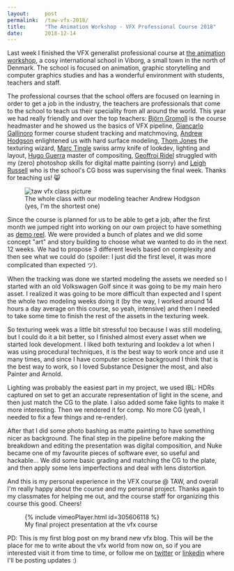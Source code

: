 ```yaml
---
layout:     post
permalink:  /taw-vfx-2018/
title:      "The Animation Workshop - VFX Professional Course 2018"
date:       2018-12-14
---
```


Last week I finished the VFX generalist professional course at [the animation workshop](https://animationworkshop.via.dk/en/programs-and-courses/vfx), a cosy international school in Viborg, a small town in the north of Denmark. The school is focused on animation, graphic storytelling and computer graphics studies and has a wonderful environment with students, teachers and staff.

The professional courses that the school offers are focused on learning in order to get a job in the industry, the teachers are professionals that come to the school to teach us their speciality from all around the world. This year we had really friendly and over the top teachers: [Björn Gromoll](https://www.imdb.com/name/nm2671335) is the course headmaster and he showed us the basics of VFX pipeline, [Giancarlo Gallinoro](https://www.imdb.com/name/nm8954393) former course student tracking and matchmoving, [Andrew Hodgson](https://www.imdb.com/name/nm7106522) enlightened us with hard surface modeling, [Thom Jones](https://www.imdb.com/name/nm5783004) the texturing wizard, [Marc Tingle](https://www.imdb.com/name/nm3568210) swiss army knife of lookdev, lighting and layout, [Hugo Guerra](https://www.imdb.com/name/nm1512412) master of compositing, [Geoffroi Ridel](https://www.imdb.com/name/nm4842552) struggled with my (zero) photoshop skills for digital matte painting (sorry) and [Leigh Russell](https://www.imdb.com/name/nm3778096) who is the school's CG boss was supervising the final week. Thanks for teaching us! 😸

<figure>
    <img src="{{site.baseurl}}/assets/img/{{page.permalink}}/vfx-class.jpg" alt="taw vfx class picture" />
    <figcaption>The whole class with our modeling teacher Andrew Hodgson (yes, I'm the shortest one)</figcaption>
</figure>

Since the course is planned for us to be able to get a job, after the first month we jumped right into working on our own project to have something as [demo reel](/2018). We were provided a bunch of plates and we did some concept "art" and story building to choose what we wanted to do in the next 12 weeks. We had to propose 3 different levels based on complexity and then see what we could do (spoiler: I just did the first level, it was more complicated than expected ツ).

When the tracking was done we started modeling the assets we needed so I started with an old Volkswagen Golf since it was going to be my main hero asset. I realized it was going to be more difficult than expected and I spent the whole two modeling weeks doing it (by the way, I worked around 14 hours a day average on this course, so yeah, intensive) and then I needed to take some time to finish the rest of the assets in the texturing week.

So texturing week was a little bit stressful too because I was still modeling, but I could do it a bit better, so I finished almost every asset when we started look development. I liked both texturing and lookdev a lot when I was using procedural techniques, it is the best way to work once and use it many times, and since I have computer science background I think that is the best way to work, so I loved Substance Designer the most, and also Painter and Arnold.

Lighting was probably the easiest part in my project, we used IBL: HDRs captured on set to get an accurate representation of light in the scene, and then just match the CG to the plate. I also added some fake lights to make it more interesting. Then we rendered it for comp. No more CG (yeah, I needed to fix a few things and re-render).

After that I did some photo bashing as matte painting to have something nicer as background. The final step in the pipeline before making the breakdown and editing the presentation was digital composition, and Nuke became one of my favourite pieces of software ever, so useful and hackable... We did some basic grading and matching the CG to the plate, and then apply some lens imperfections and deal with lens distortion.

And this is my personal experience in the VFX course @ TAW, and overall I'm really happy about the course and my personal project. Thanks again to my classmates for helping me out, and the course staff for organizing this course this good. Cheers!

<figure>
    {% include vimeoPlayer.html id=305606118 %}
    <figcaption>My final project presentation at the vfx course</figcaption>
</figure>

PD: This is my first blog post on my brand new vfx blog. This will be the place for me to write about the vfx world from now on, so if you are interested visit it from time to time, or follow me on [twitter](http://twitter.com/carlosjtacon) or [linkedin](http://linkedin.com/in/ctacon) where I'll be posting updates :)